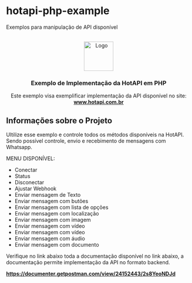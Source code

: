 # hotapi-php-example
Exemplos para manipulação de API disponível



<br />
<div align="center">
  <a href="https://www.hotapi.com.br">
    <img src="images/logo.png" alt="Logo" width="80" height="80">
  </a>

  <h3 align="center">Exemplo de Implementação da HotAPI em PHP</h3>

  <p align="center">
    Este exemplo visa exemplificar implementação da API disponível no site:
    <br />
    <a href="https://www.hotapi.com.br"><strong>www.hotapi.com.br</strong></a>
  </p>
</div>



<!-- ABOUT THE PROJECT -->
## Informações sobre o Projeto


Ultilize esse exemplo e controle todos os métodos disponíveis na HotAPI. Sendo possível controle, envio e recebimento de mensagens com Whatsapp.

MENU DISPONÍVEL:
* Conectar
* Status
* Disconectar
* Ajustar Webhook
* Enviar mensagem de Texto
* Enviar mensagem com butões
* Enviar mensagem com lista de opções
* Enviar mensagem com localização
* Enviar mensagem com imagem
* Enviar mensagem com vídeo
* Enviar mensagem com vídeo
* Enviar mensagem com áudio
* Enviar mensagem com documento

Verifique no link abaixo toda a documentação disponível no link abaixo, a documentação permite implementação da API no formato backend.

<a href="https://documenter.getpostman.com/view/24152443/2s8YeoNDJd"><strong>https://documenter.getpostman.com/view/24152443/2s8YeoNDJd</strong></a>




